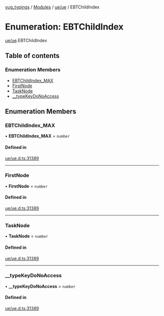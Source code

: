 [yug_typings](../README.md) / [Modules](../modules.md) / [ue/ue](../modules/ue_ue.md) / EBTChildIndex

# Enumeration: EBTChildIndex

[ue/ue](../modules/ue_ue.md).EBTChildIndex

## Table of contents

### Enumeration Members

- [EBTChildIndex\_MAX](ue_ue.EBTChildIndex.md#ebtchildindex_max)
- [FirstNode](ue_ue.EBTChildIndex.md#firstnode)
- [TaskNode](ue_ue.EBTChildIndex.md#tasknode)
- [\_\_typeKeyDoNoAccess](ue_ue.EBTChildIndex.md#__typekeydonoaccess)

## Enumeration Members

### EBTChildIndex\_MAX

• **EBTChildIndex\_MAX** = `number`

#### Defined in

[ue/ue.d.ts:31389](https://github.com/YugMetaverse/yug_typings/blob/25cad34/ue/ue.d.ts#L31389)

___

### FirstNode

• **FirstNode** = `number`

#### Defined in

[ue/ue.d.ts:31389](https://github.com/YugMetaverse/yug_typings/blob/25cad34/ue/ue.d.ts#L31389)

___

### TaskNode

• **TaskNode** = `number`

#### Defined in

[ue/ue.d.ts:31389](https://github.com/YugMetaverse/yug_typings/blob/25cad34/ue/ue.d.ts#L31389)

___

### \_\_typeKeyDoNoAccess

• **\_\_typeKeyDoNoAccess** = `number`

#### Defined in

[ue/ue.d.ts:31389](https://github.com/YugMetaverse/yug_typings/blob/25cad34/ue/ue.d.ts#L31389)
